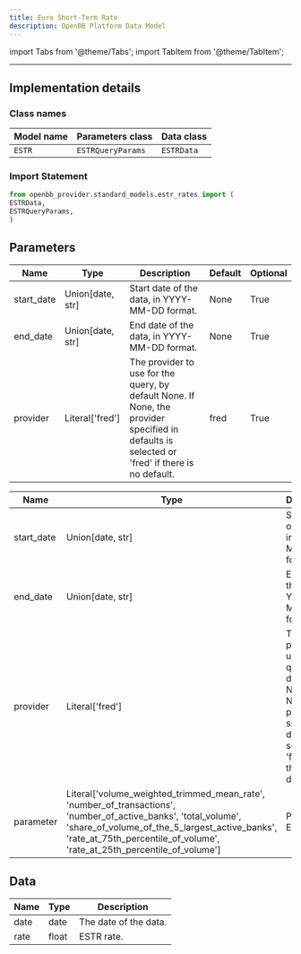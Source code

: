 ```yaml
---
title: Euro Short-Term Rate
description: OpenBB Platform Data Model
---
```



import Tabs from '@theme/Tabs';
import TabItem from '@theme/TabItem';


---

## Implementation details

### Class names

| Model name | Parameters class | Data class |
| ---------- | ---------------- | ---------- |
| `ESTR` | `ESTRQueryParams` | `ESTRData` |

### Import Statement

```python
from openbb_provider.standard_models.estr_rates import (
ESTRData,
ESTRQueryParams,
)
```

## Parameters

<Tabs>
<TabItem value="standard" label="Standard">

| Name | Type | Description | Default | Optional |
| ---- | ---- | ----------- | ------- | -------- |
| start_date | Union[date, str] | Start date of the data, in YYYY-MM-DD format. | None | True |
| end_date | Union[date, str] | End date of the data, in YYYY-MM-DD format. | None | True |
| provider | Literal['fred'] | The provider to use for the query, by default None. If None, the provider specified in defaults is selected or 'fred' if there is no default. | fred | True |
</TabItem>

<TabItem value='fred' label='fred'>

| Name | Type | Description | Default | Optional |
| ---- | ---- | ----------- | ------- | -------- |
| start_date | Union[date, str] | Start date of the data, in YYYY-MM-DD format. | None | True |
| end_date | Union[date, str] | End date of the data, in YYYY-MM-DD format. | None | True |
| provider | Literal['fred'] | The provider to use for the query, by default None. If None, the provider specified in defaults is selected or 'fred' if there is no default. | fred | True |
| parameter | Literal['volume_weighted_trimmed_mean_rate', 'number_of_transactions', 'number_of_active_banks', 'total_volume', 'share_of_volume_of_the_5_largest_active_banks', 'rate_at_75th_percentile_of_volume', 'rate_at_25th_percentile_of_volume'] | Period of ESTR rate. | volume_weighted_trimmed_mean_rate | True |
</TabItem>

</Tabs>

## Data

<Tabs>
<TabItem value="standard" label="Standard">

| Name | Type | Description |
| ---- | ---- | ----------- |
| date | date | The date of the data. |
| rate | float | ESTR rate. |
</TabItem>

</Tabs>

